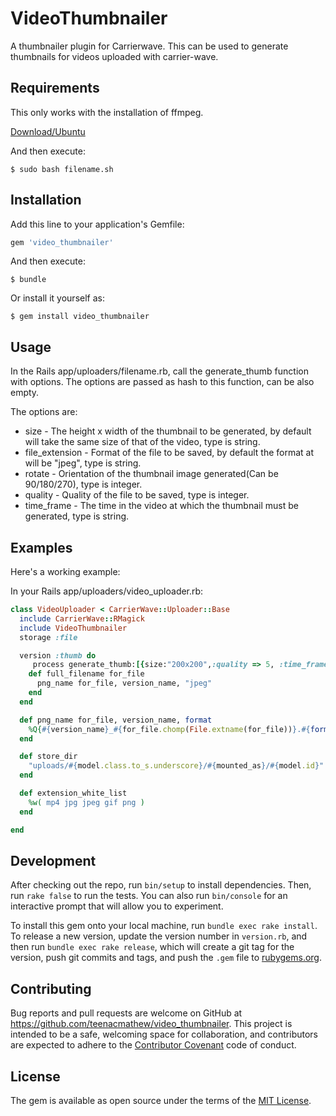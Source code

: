 # VideoThumbnailer

A thumbnailer plugin for Carrierwave. This can be used to generate thumbnails for videos uploaded with carrier-wave.

## Requirements

 This only works with the installation of ffmpeg.

[Download/Ubuntu](https://gist.githubusercontent.com/xdamman/e4f713c8cd1a389a5917/raw/7ebe0b7010ad59a61ddccf5c455d226c843584dc/install_ffmpeg_ubuntu.sh)

And then execute:

    $ sudo bash filename.sh


## Installation

Add this line to your application's Gemfile:

```ruby
gem 'video_thumbnailer'
```

And then execute:

    $ bundle

Or install it yourself as:

    $ gem install video_thumbnailer

## Usage

In the Rails app/uploaders/filename.rb, call the generate_thumb function with options.
The options are passed as hash to this function, can be also empty.

The options are:

* size - The height x width of the thumbnail to be generated, by default will take the same size of that of the video, type is string.
* file_extension - Format of the file to be saved, by default the format at will be "jpeg", type is string.
* rotate - Orientation of the thumbnail image generated(Can be 90/180/270), type is integer.
* quality - Quality of the file to be saved, type is integer.
* time_frame - The time in the video at which the thumbnail must be generated, type is string.


## Examples

Here's a working example:

In your Rails app/uploaders/video_uploader.rb:

```ruby
class VideoUploader < CarrierWave::Uploader::Base
  include CarrierWave::RMagick
  include VideoThumbnailer
  storage :file

  version :thumb do
     process generate_thumb:[{size:"200x200",:quality => 5, :time_frame => "00:0:04", :file_extension => "jpeg", :rotate => 180 }]
    def full_filename for_file
      png_name for_file, version_name, "jpeg"
    end
  end

  def png_name for_file, version_name, format
    %Q{#{version_name}_#{for_file.chomp(File.extname(for_file))}.#{format}}
  end

  def store_dir
    "uploads/#{model.class.to_s.underscore}/#{mounted_as}/#{model.id}"
  end

  def extension_white_list
    %w( mp4 jpg jpeg gif png )
  end

end
```

## Development

After checking out the repo, run `bin/setup` to install dependencies. Then, run `rake false` to run the tests. You can also run `bin/console` for an interactive prompt that will allow you to experiment.

To install this gem onto your local machine, run `bundle exec rake install`. To release a new version, update the version number in `version.rb`, and then run `bundle exec rake release`, which will create a git tag for the version, push git commits and tags, and push the `.gem` file to [rubygems.org](https://rubygems.org).

## Contributing

Bug reports and pull requests are welcome on GitHub at https://github.com/teenacmathew/video_thumbnailer. This project is intended to be a safe, welcoming space for collaboration, and contributors are expected to adhere to the [Contributor Covenant](contributor-covenant.org) code of conduct.


## License

The gem is available as open source under the terms of the [MIT License](http://opensource.org/licenses/MIT).
